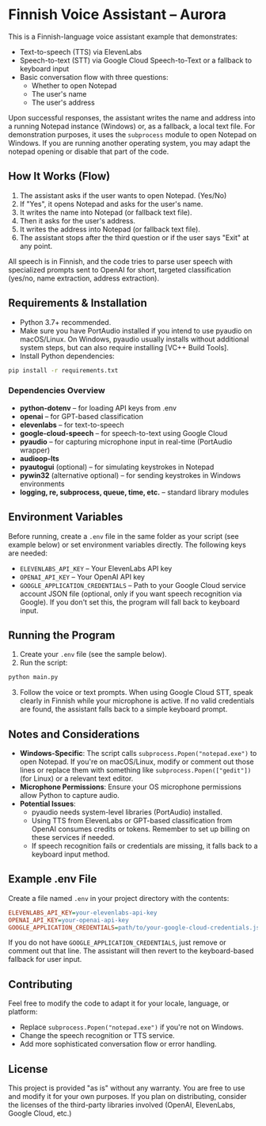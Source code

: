 # Finnish Voice Assistant – Aurora

This is a Finnish-language voice assistant example that demonstrates:

- Text-to-speech (TTS) via ElevenLabs
- Speech-to-text (STT) via Google Cloud Speech-to-Text or a fallback to keyboard input
- Basic conversation flow with three questions:
  - Whether to open Notepad
  - The user's name
  - The user's address

Upon successful responses, the assistant writes the name and address into a running Notepad instance (Windows) or, as a fallback, a local text file. For demonstration purposes, it uses the `subprocess` module to open Notepad on Windows. If you are running another operating system, you may adapt the notepad opening or disable that part of the code.

## How It Works (Flow)

1. The assistant asks if the user wants to open Notepad. (Yes/No)
2. If "Yes", it opens Notepad and asks for the user's name.
3. It writes the name into Notepad (or fallback text file).
4. Then it asks for the user's address.
5. It writes the address into Notepad (or fallback text file).
6. The assistant stops after the third question or if the user says "Exit" at any point.

All speech is in Finnish, and the code tries to parse user speech with specialized prompts sent to OpenAI for short, targeted classification (yes/no, name extraction, address extraction).

## Requirements & Installation

- Python 3.7+ recommended.
- Make sure you have PortAudio installed if you intend to use pyaudio on macOS/Linux. On Windows, pyaudio usually installs without additional system steps, but can also require installing [VC++ Build Tools].
- Install Python dependencies:

```bash
pip install -r requirements.txt
```

### Dependencies Overview

- **python-dotenv** – for loading API keys from .env
- **openai** – for GPT-based classification
- **elevenlabs** – for text-to-speech
- **google-cloud-speech** – for speech-to-text using Google Cloud
- **pyaudio** – for capturing microphone input in real-time (PortAudio wrapper)
- **audioop-lts**
- **pyautogui** (optional) – for simulating keystrokes in Notepad
- **pywin32** (alternative optional) – for sending keystrokes in Windows environments
- **logging, re, subprocess, queue, time, etc.** – standard library modules

## Environment Variables

Before running, create a `.env` file in the same folder as your script (see example below) or set environment variables directly. The following keys are needed:

- `ELEVENLABS_API_KEY` – Your ElevenLabs API key
- `OPENAI_API_KEY` – Your OpenAI API key
- `GOOGLE_APPLICATION_CREDENTIALS` – Path to your Google Cloud service account JSON file (optional, only if you want speech recognition via Google). If you don't set this, the program will fall back to keyboard input.

## Running the Program

1. Create your `.env` file (see the sample below).
2. Run the script:

```bash
python main.py
```

3. Follow the voice or text prompts. When using Google Cloud STT, speak clearly in Finnish while your microphone is active. If no valid credentials are found, the assistant falls back to a simple keyboard prompt.

## Notes and Considerations

- **Windows-Specific**: The script calls `subprocess.Popen("notepad.exe")` to open Notepad. If you're on macOS/Linux, modify or comment out those lines or replace them with something like `subprocess.Popen(["gedit"])` (for Linux) or a relevant text editor.
- **Microphone Permissions**: Ensure your OS microphone permissions allow Python to capture audio.
- **Potential Issues**:
  - pyaudio needs system-level libraries (PortAudio) installed.
  - Using TTS from ElevenLabs or GPT-based classification from OpenAI consumes credits or tokens. Remember to set up billing on these services if needed.
  - If speech recognition fails or credentials are missing, it falls back to a keyboard input method.

## Example .env File

Create a file named `.env` in your project directory with the contents:

```ini
ELEVENLABS_API_KEY=your-elevenlabs-api-key
OPENAI_API_KEY=your-openai-api-key
GOOGLE_APPLICATION_CREDENTIALS=path/to/your-google-cloud-credentials.json
```

If you do not have `GOOGLE_APPLICATION_CREDENTIALS`, just remove or comment out that line.
The assistant will then revert to the keyboard-based fallback for user input.

## Contributing

Feel free to modify the code to adapt it for your locale, language, or platform:

- Replace `subprocess.Popen("notepad.exe")` if you're not on Windows.
- Change the speech recognition or TTS service.
- Add more sophisticated conversation flow or error handling.

## License

This project is provided "as is" without any warranty. You are free to use and modify it for your own purposes. If you plan on distributing, consider the licenses of the third-party libraries involved (OpenAI, ElevenLabs, Google Cloud, etc.)
